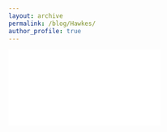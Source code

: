 ```yaml
---
layout: archive
permalink: /blog/Hawkes/
author_profile: true
---
```


<embed src="Hawkes_Processes.pdf" type="application/pdf">